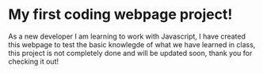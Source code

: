 # My first coding webpage project!

As a new developer I am learning to work with Javascript, I have created this webpage to test the basic knowlegde of what we have learned in class, this project is not completely done and will be updated soon, thank you for checking it out!